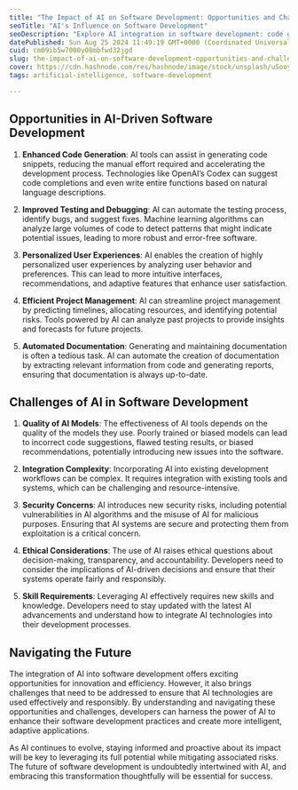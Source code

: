 ```yaml
---
title: "The Impact of AI on Software Development: Opportunities and Challenges"
seoTitle: "AI's Influence on Software Development"
seoDescription: "Explore AI integration in software development: code generation, testing, project management, and ethical considerations"
datePublished: Sun Aug 25 2024 11:49:19 GMT+0000 (Coordinated Universal Time)
cuid: cm09ib5w7000y08mbfwd32jgd
slug: the-impact-of-ai-on-software-development-opportunities-and-challenges
cover: https://cdn.hashnode.com/res/hashnode/image/stock/unsplash/uSooyF1X0s8/upload/b9e2c301569a36d155af53d0b4dec097.jpeg
tags: artificial-intelligence, software-development

---
```


## Opportunities in AI-Driven Software Development

1. **Enhanced Code Generation**: AI tools can assist in generating code snippets, reducing the manual effort required and accelerating the development process. Technologies like OpenAI’s Codex can suggest code completions and even write entire functions based on natural language descriptions.

2. **Improved Testing and Debugging**: AI can automate the testing process, identify bugs, and suggest fixes. Machine learning algorithms can analyze large volumes of code to detect patterns that might indicate potential issues, leading to more robust and error-free software.

3. **Personalized User Experiences**: AI enables the creation of highly personalized user experiences by analyzing user behavior and preferences. This can lead to more intuitive interfaces, recommendations, and adaptive features that enhance user satisfaction.

4. **Efficient Project Management**: AI can streamline project management by predicting timelines, allocating resources, and identifying potential risks. Tools powered by AI can analyze past projects to provide insights and forecasts for future projects.

5. **Automated Documentation**: Generating and maintaining documentation is often a tedious task. AI can automate the creation of documentation by extracting relevant information from code and generating reports, ensuring that documentation is always up-to-date.

## Challenges of AI in Software Development

1. **Quality of AI Models**: The effectiveness of AI tools depends on the quality of the models they use. Poorly trained or biased models can lead to incorrect code suggestions, flawed testing results, or biased recommendations, potentially introducing new issues into the software.

2. **Integration Complexity**: Incorporating AI into existing development workflows can be complex. It requires integration with existing tools and systems, which can be challenging and resource-intensive.

3. **Security Concerns**: AI introduces new security risks, including potential vulnerabilities in AI algorithms and the misuse of AI for malicious purposes. Ensuring that AI systems are secure and protecting them from exploitation is a critical concern.

4. **Ethical Considerations**: The use of AI raises ethical questions about decision-making, transparency, and accountability. Developers need to consider the implications of AI-driven decisions and ensure that their systems operate fairly and responsibly.

5. **Skill Requirements**: Leveraging AI effectively requires new skills and knowledge. Developers need to stay updated with the latest AI advancements and understand how to integrate AI technologies into their development processes.

## Navigating the Future

The integration of AI into software development offers exciting opportunities for innovation and efficiency. However, it also brings challenges that need to be addressed to ensure that AI technologies are used effectively and responsibly. By understanding and navigating these opportunities and challenges, developers can harness the power of AI to enhance their software development practices and create more intelligent, adaptive applications.

As AI continues to evolve, staying informed and proactive about its impact will be key to leveraging its full potential while mitigating associated risks. The future of software development is undoubtedly intertwined with AI, and embracing this transformation thoughtfully will be essential for success.